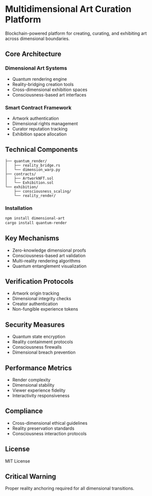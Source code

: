 # Multidimensional Art Curation Platform

Blockchain-powered platform for creating, curating, and exhibiting art across dimensional boundaries.

## Core Architecture

### Dimensional Art Systems
- Quantum rendering engine
- Reality-bridging creation tools
- Cross-dimensional exhibition spaces
- Consciousness-based art interfaces

### Smart Contract Framework
- Artwork authentication
- Dimensional rights management
- Curator reputation tracking
- Exhibition space allocation

## Technical Components
```
├── quantum_render/
│   ├── reality_bridge.rs
│   └── dimension_warp.py
├── contracts/
│   ├── ArtworkNFT.sol
│   └── Exhibition.sol
└── exhibition/
    ├── consciousness_scaling/
    └── reality_render/
```

### Installation
```bash
npm install dimensional-art
cargo install quantum-render
```

## Key Mechanisms
- Zero-knowledge dimensional proofs
- Consciousness-based art validation
- Multi-reality rendering algorithms
- Quantum entanglement visualization

## Verification Protocols
- Artwork origin tracking
- Dimensional integrity checks
- Creator authentication
- Non-fungible experience tokens

## Security Measures
- Quantum state encryption
- Reality containment protocols
- Consciousness firewalls
- Dimensional breach prevention

## Performance Metrics
- Render complexity
- Dimensional stability
- Viewer experience fidelity
- Interactivity responsiveness

## Compliance
- Cross-dimensional ethical guidelines
- Reality preservation standards
- Consciousness interaction protocols

## License
MIT License

## Critical Warning
Proper reality anchoring required for all dimensional transitions.
